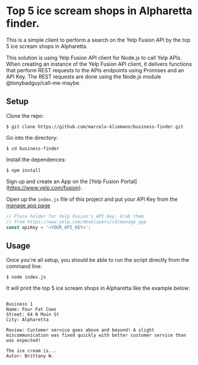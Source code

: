# Top 5 ice scream shops in Alpharetta finder.
This is a simple client to perform a search on the Yelp Fusion API by the top 5 ice scream shops in Alpharetta.

This solution is using Yelp Fusion API client for Node.js to call Yelp APIs. 
When creating an instance of the Yelp Fusion API client, it delivers functions that perform REST requests to the APIs endpoints using Promises and an API Key.
The REST requests are done using the Node.js module @tonybadguy/call-me-maybe.


## Setup

Clone the repo:

```
$ git clone https://github.com/marcelo-kliemann/business-finder.git
```

Go into the directory:

```
$ cd business-finder
```

Install the dependences:

```
$ npm install 
```

Sign up and create an App on the [Yelp Fusion Portal] (https://www.yelp.com/fusion).

Open up the `index.js` file of this project and put your API Key from the [manage app page](https://www.yelp.com/developers/v3/manage_app)

```javascript
// Place holder for Yelp Fusion's API Key. Grab them
// from https://www.yelp.com/developers/v3/manage_app
const apiKey = '<YOUR_API_KEY>';
```

## Usage

Once you're all setup, you should be able to run the script directly from the command line:

```
$ node index.js
```

It will print the top 5 ice scream shops in Alpharetta like the example below:
```

Business 1
Name: Four Fat Cows
Street: 64 N Main St
City: Alpharetta

Review: Customer service goes above and beyond! A slight miscommunication was fixed quickly with better customer service than was expected! 

The ice cream is...
Autor: Brittany W.

